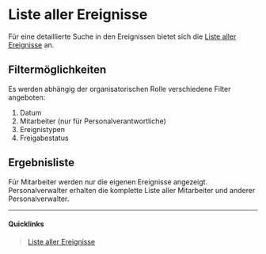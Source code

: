 # Liste aller Ereignisse

Für eine detaillierte Suche in den Ereignissen bietet sich die [Liste aller Ereignisse][1] an.


## Filtermöglichkeiten

Es werden abhängig der organisatorischen Rolle verschiedene Filter angeboten:

1. Datum
2. Mitarbeiter (nur für Personalverantwortliche)
3. Ereignistypen
4. Freigabestatus


## Ergebnisliste

Für Mitarbeiter werden nur die eigenen Ereignisse angezeigt. Personalverwalter erhalten die komplette
 Liste aller Mitarbeiter und anderer Personalverwalter.


----
#### Quicklinks
> <i class="fa fa-calendar fa-fw"></i> [Liste aller Ereignisse][1]

[1]: /absences